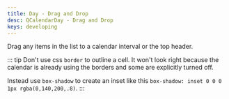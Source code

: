 ```yaml
---
title: Day - Drag and Drop
desc: QCalendarDay - Drag and Drop
keys: developing
---
```

Drag any items in the list to a calendar interval or the top header.

::: tip
Don't use css `border` to outline a cell. It won't look right because the calendar is already using the borders and some are explicitly turned off.

Instead use `box-shadow` to create an inset like this `box-shadow: inset 0 0 0 1px rgba(0,140,200,.8)`.
:::

<example-viewer
  title="Drag and Drop"
  file="DayDragAndDrop"
  codepen-title="QCalendarDay"
/>
